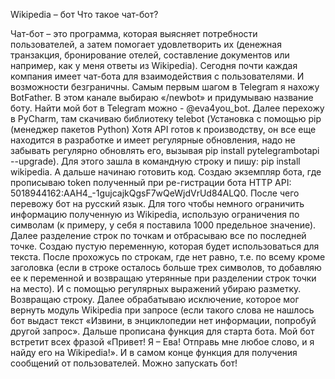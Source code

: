 Wikipedia – бот Что такое чат-бот?

Чат-бот – это программа, которая выясняет потребности пользователей, а затем помогает удовлетворить их (денежная транзакция, бронирование отелей, составление документов или например, как у меня ответы из Wikipedia). 
Сегодня почти каждая компания имеет чат-бота для взаимодействия с пользователями. 
И возможности безграничны. Самым первым шагом в Telegram я нахожу BotFather. 
В этом канале выбираю «/newbot» и придумываю название боту. Найти мой бот в Telegram можно - @eva4you_bot. 
Далее перехожу в PyCharm, там скачиваю библиотеку telebot (Установка с помощью pip (менеджер пакетов Python) 
Хотя API готов к производству, он все еще находится в разработке и имеет регулярные обновления, надо не забывать регулярно обновлять его, вызывая pip install pytelegrambotapi --upgrade). Для этого зашла в командную строку и пишу: pip install wikipedia. 
А дальше начинаю готовить код. Создаю экземпляр бота, где прописываю token полученный при ре-гистрации бота HTTP API: 5018944162:AAH4_-1gujcajkQgsF7wQeWjdVrUd84ALQ0. 
После чего перевожу бот на русский язык.
Для того чтобы немного ограничить информацию полученную из Wikipedia, использую ограничения по символам (к примеру, у себя я поставила 1000 предельное значение). Далее разделение строк по точкам и отбрасываю все по последней точке. 
Создаю пустую переменную, которая будет использоваться для текста. После прохожусь по строкам, где нет равно, т.е. по всему кроме заголовка (если в строке осталось больше трех символов, то добавляю ее к переменной и возвращаю утерянные при разделении строк точки на место). 
И с помощью регулярных выражений убираю разметку. Возвращаю строку. Далее обрабатываю исключение, которое мог вернуть модуль Wikipedia при запросе (если такого слова не нашлось бот выдаст текст «Извини, в энциклопедии нет информации, попробуй другой запрос». 
Дальше прописана функция для старта бота. 
Мой бот встретит всех фразой «Привет! Я – Ева! Отправь мне любое слово, и я найду его на Wikipedia!». 
И в самом конце функция для получения сообщений от пользователей. 
Можно запускать бот!
